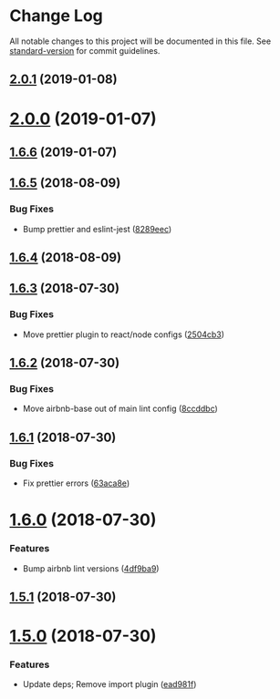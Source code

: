 # Change Log

All notable changes to this project will be documented in this file. See [standard-version](https://github.com/conventional-changelog/standard-version) for commit guidelines.

<a name="2.0.1"></a>
## [2.0.1](https://github.com/sappira-inc/eslint-config-sappira/compare/v2.0.0...v2.0.1) (2019-01-08)



<a name="2.0.0"></a>
# [2.0.0](https://github.com/sappira-inc/eslint-config-sappira/compare/v1.6.5...v2.0.0) (2019-01-07)



<a name="1.6.6"></a>
## [1.6.6](https://github.com/sappira-inc/eslint-config-sappira/compare/v1.6.5...v1.6.6) (2019-01-07)



<a name="1.6.5"></a>
## [1.6.5](https://github.com/sappira-inc/eslint-config-sappira/compare/v1.6.4...v1.6.5) (2018-08-09)


### Bug Fixes

* Bump prettier and eslint-jest ([8289eec](https://github.com/sappira-inc/eslint-config-sappira/commit/8289eec))



<a name="1.6.4"></a>
## [1.6.4](https://github.com/sappira-inc/eslint-config-sappira/compare/v1.6.3...v1.6.4) (2018-08-09)



<a name="1.6.3"></a>
## [1.6.3](https://github.com/sappira-inc/eslint-config-sappira/compare/v1.6.2...v1.6.3) (2018-07-30)


### Bug Fixes

* Move prettier plugin to react/node configs ([2504cb3](https://github.com/sappira-inc/eslint-config-sappira/commit/2504cb3))



<a name="1.6.2"></a>
## [1.6.2](https://github.com/sappira-inc/eslint-config-sappira/compare/v1.6.1...v1.6.2) (2018-07-30)


### Bug Fixes

* Move airbnb-base out of main lint config ([8ccddbc](https://github.com/sappira-inc/eslint-config-sappira/commit/8ccddbc))



<a name="1.6.1"></a>
## [1.6.1](https://github.com/sappira-inc/eslint-config-sappira/compare/v1.6.0...v1.6.1) (2018-07-30)


### Bug Fixes

* Fix prettier errors ([63aca8e](https://github.com/sappira-inc/eslint-config-sappira/commit/63aca8e))



<a name="1.6.0"></a>
# [1.6.0](https://github.com/sappira-inc/eslint-config-sappira/compare/v1.5.0...v1.6.0) (2018-07-30)


### Features

* Bump airbnb lint versions ([4df9ba9](https://github.com/sappira-inc/eslint-config-sappira/commit/4df9ba9))



<a name="1.5.1"></a>
## [1.5.1](https://github.com/sappira-inc/eslint-config-sappira/compare/v1.5.0...v1.5.1) (2018-07-30)



<a name="1.5.0"></a>
# [1.5.0](https://github.com/sappira-inc/eslint-config-sappira/compare/v1.4.0...v1.5.0) (2018-07-30)


### Features

* Update deps; Remove import plugin ([ead981f](https://github.com/sappira-inc/eslint-config-sappira/commit/ead981f))
